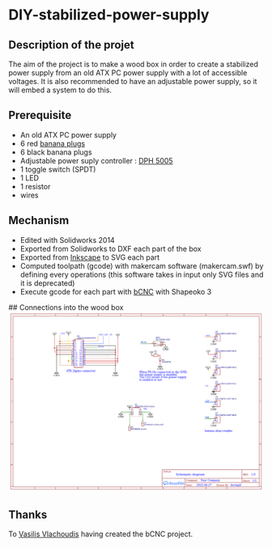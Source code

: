 # DIY-stabilized-power-supply

## Description of the projet

The aim of the project is to make a wood box in order to create a stabilized power supply from an old ATX PC power supply with a lot of accessible voltages. It is also recommended to have an adjustable power supply, so it will embed a system to do this.

## Prerequisite
- An old ATX PC power supply
- 6 red [banana plugs](https://fr.aliexpress.com/item/32803531060.html?spm=a2g0o.order_list.0.0.29285e5bcCjFoV&gatewayAdapt=glo2fra) 
- 6 black banana plugs
- Adjustable power suply controller : [DPH 5005](https://fr.aliexpress.com/item/32840324731.html?spm=a2g0o.order_list.0.0.29285e5bcCjFoV&gatewayAdapt=glo2fra)
- 1 toggle switch (SPDT)
- 1 LED
- 1 resistor
- wires





## Mechanism
- Edited with Solidworks 2014
- Exported from Solidworks to DXF each part of the box
- Exported from [Inkscape](https://github.com/inkscape/inkscape) to SVG each part
- Computed toolpath (gcode) with makercam software (makercam.swf) by defining every operations (this software takes in input only SVG files and it is deprecated)
- Execute gcode for each part with [bCNC](https://github.com/vlachoudis/bCNC) with Shapeoko 3


## Connections into the wood box
![Schematic diagram](docs/Schematic_Diagram_diy-stabilized-power-supply_2022-04-27.png)

## Thanks
To [Vasilis Vlachoudis](https://github.com/vlachoudis) having created the bCNC project.
